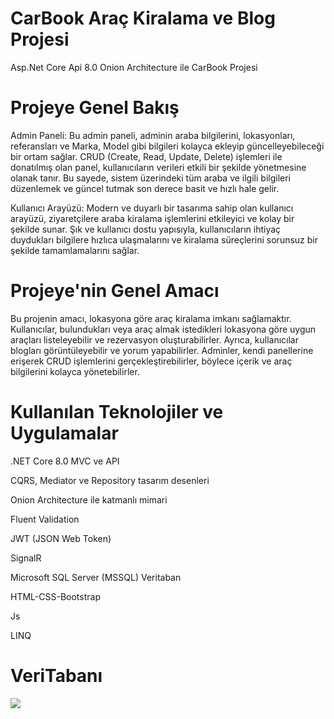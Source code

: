 <h1 id="CarBook">CarBook Araç Kiralama ve Blog Projesi</h1>
<p> Asp.Net Core Api 8.0 Onion Architecture ile CarBook Projesi</p>
<h1 id="Projeye Genel Bakış">Projeye Genel Bakış</h1>
<p>Admin Paneli: Bu admin paneli, adminin araba bilgilerini, lokasyonları, referansları ve Marka, Model gibi bilgileri kolayca ekleyip güncelleyebileceği bir ortam sağlar. CRUD (Create, Read, Update, Delete) işlemleri ile donatılmış olan panel, kullanıcıların verileri etkili bir şekilde yönetmesine olanak tanır. Bu sayede, sistem üzerindeki tüm araba ve ilgili bilgileri düzenlemek ve güncel tutmak son derece basit ve hızlı hale gelir. </p>
<p>Kullanıcı Arayüzü: Modern ve duyarlı bir tasarıma sahip olan kullanıcı arayüzü, ziyaretçilere araba kiralama işlemlerini etkileyici ve kolay bir şekilde sunar. Şık ve kullanıcı dostu yapısıyla, kullanıcıların ihtiyaç duydukları bilgilere hızlıca ulaşmalarını ve kiralama süreçlerini sorunsuz bir şekilde tamamlamalarını sağlar.</p>
<h1 id="Projeye'nin Genel amacı">Projeye'nin Genel Amacı</h1>
<p>Bu projenin amacı, lokasyona göre araç kiralama imkanı sağlamaktır. Kullanıcılar, bulundukları veya araç almak istedikleri lokasyona göre uygun araçları listeleyebilir ve rezervasyon oluşturabilirler. Ayrıca, kullanıcılar blogları görüntüleyebilir ve yorum yapabilirler. Adminler, kendi panellerine erişerek CRUD işlemlerini gerçekleştirebilirler, böylece içerik ve araç bilgilerini kolayca yönetebilirler.</p>
<h1 id="Kullanılan Teknolojiler ve Uygulamalar">Kullanılan Teknolojiler ve Uygulamalar</h1>
<p> .NET Core 8.0 MVC ve API</p>
<p>CQRS, Mediator ve Repository tasarım desenleri</p>
<p>Onion Architecture ile katmanlı mimari</p>
<p>Fluent Validation</p>
<p> JWT (JSON Web Token) </p>
<p>SignalR</p>
<p>Microsoft SQL Server (MSSQL) Veritaban</p>
<p> HTML-CSS-Bootstrap</p>
<p>Js</p>
<p>LINQ</p>



<h1 id="VeriTabanı">VeriTabanı</h1>
<p><img src="https://github.com/ysnnymn/CarBook/blob/master/images/veritaban%C4%B1.png?raw=true alt=VeriTabanı"></p>
